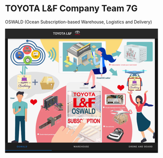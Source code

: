 
# TOYOTA L&F Company Team 7G
OSWALD (Ocean Subscription-based Warehouse, Logistics and Delivery)
<p align="center">
<img src='imgs/top1.png' width="1000px"/>
